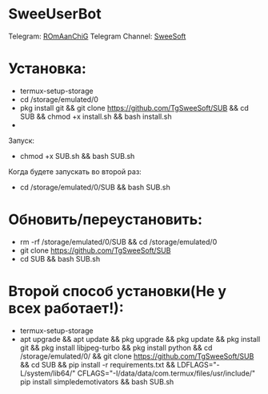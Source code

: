 # SweeUserBot

Telegram: [ROmAanChiG](http://t.me/ROmAanChiG)
Telegram Channel: [SweeSoft](http://t.me/SweeSoft)

# Установка:
* termux-setup-storage
* cd /storage/emulated/0
* pkg install git && git clone https://github.com/TgSweeSoft/SUB && cd SUB && chmod +x install.sh && bash install.sh
* 
Запуск:
* chmod +x SUB.sh && bash SUB.sh

Когда будете запускать во второй раз:
* cd /storage/emulated/0/SUB && bash SUB.sh


# Обновить/переустановить:
* rm -rf /storage/emulated/0/SUB && cd /storage/emulated/0
* git clone https://github.com/TgSweeSoft/SUB
* cd SUB && bash SUB.sh

# Второй способ установки(Не у всех работает!):
* termux-setup-storage
* apt upgrade && apt update && pkg upgrade && pkg update && pkg install git && pkg install libjpeg-turbo && pkg install python && cd /storage/emulated/0/ && git clone https://github.com/TgSweeSoft/SUB && cd SUB && pip install -r requirements.txt && LDFLAGS="-L/system/lib64/" CFLAGS="-I/data/data/com.termux/files/usr/include/" pip install simpledemotivators && bash SUB.sh
